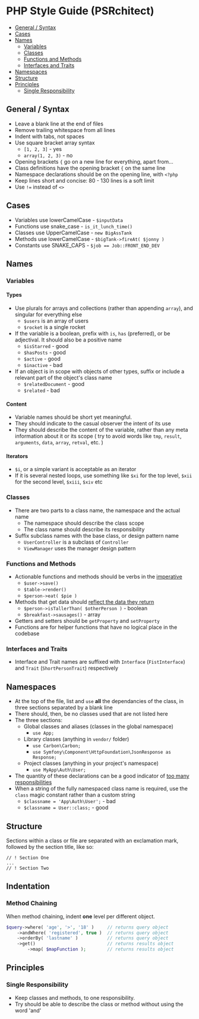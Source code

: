 # PHP Style Guide (PSRchitect)

- [General / Syntax](#general--syntax)
- [Cases](#cases)
- [Names](#names)
  - [Variables](#variables)
  - [Classes](#classes)
  - [Functions and Methods](#functions-and-methods)
  - [Interfaces and Traits](#interfaces-and-traits)
- [Namespaces](#namespaces)
- [Structure](#structure)
- [Principles](#principles)
  - [Single Responsibility](#single-responsibility)

## General / Syntax

- Leave a blank line at the end of files
- Remove trailing whitespace from all lines
- Indent with tabs, not spaces
- Use square bracket array syntax
  - `[1, 2, 3]` - yes
  - `array(1, 2, 3)` - no
- Opening brackets `{` go on a new line for everything, apart from…
- Class definitions have the opening bracket `{` on the same line
- Namespace declarations should be on the opening line, with `<?php`
- Keep lines short and concise: 80 - 130 lines is a soft limit
- Use `!=` instead of `<>`

## Cases

- Variables use lowerCamelCase - `$inputData`
- Functions use snake_case - `is_it_lunch_time()`
- Classes use UpperCamelCase - `new BigAssTank`
- Methods use lowerCamelCase - `$bigTank->fireAt( $jonny )`
- Constants use SNAKE_CAPS - `$job == Job::FRONT_END_DEV`

## Names

### Variables

#### Types

- Use plurals for arrays and collections (rather than appending `array`), and singular for everything else
  - `$users` is an array of users
  - `$rocket` is a single rocket
- If the variable is a boolean, prefix with `is`, `has` (preferred), or be adjectival. It should also be a positive name
  - `$isStarred` - good
  - `$hasPosts` - good
  - `$active` - good
  - `$inactive` - bad
- If an object is in scope with objects of other types, suffix or include a relevant part of the object's class name
  - `$relatedDocument` - good
  - `$related` - bad

#### Content

- Variable names should be short yet meaningful.
- They should indicate to the casual observer the intent of its use
- They should describe the content of the variable, rather than any meta information about it or its scope ( try to avoid words like `tmp`, `result`, `arguments`, `data`, `array`, `retval`, etc. )

#### Iterators

- `$i`, or a simple variant is acceptable as an iterator
- If it is several nested loops, use something like `$xi` for the top level, `$xii` for the second level, `$xiii`, `$xiv` etc

### Classes

- There are two parts to a class name, the namespace and the actual name
  - The namespace should describe the class scope
  - The class name should describe its responsibility
- Suffix subclass names with the base class, or design pattern name
  - `UserController` is a subclass of `Controller`
  - `ViewManager` uses the manager design pattern

### Functions and Methods

- Actionable functions and methods should be verbs in the [imperative](http://en.wikipedia.org/wiki/Imperative_mood)
  - `$user->save()`
  - `$table->render()`
  - `$person->eat( $pie )`
- Methods that get data should [reflect the data they return](#types)
  - `$person->isTallerThan( $otherPerson )` - boolean
  - `$breakfast->sausages()` - array
- Getters and setters should be `getProperty` and `setProperty`
- Functions are for helper functions that have no logical place in the codebase

### Interfaces and Traits

- Interface and Trait names are suffixed with `Interface` (`FistInterface`) and `Trait` (`ShortPersonTrait`) respectively

## Namespaces

- At the top of the file, list and `use` **all** the dependancies of the class, in three sections separated by a blank line
- There should, then, be no classes used that are not listed here
- The three sections:
  - Global classes and aliases (classes in the global namespace)
    - `use App;`
  - Library classes (anything in `vendor/` folder)
    - `use Carbon\Carbon;`
    - `use Symfony\Component\HttpFoundation\JsonResponse as Response;`
  - Project classes (anything in your project's namespace)
    - `use MyApp\Auth\User;`
- The quantity of these declarations can be a good indicator of [too many responsibilities](#single-responsibility)
- When a string of the fully namespaced class name is required, use the `class` magic constant rather than a custom string
  - `$classname = 'App\Auth\User';` - bad
  - `$classname = User::class;` - good

## Structure

Sections within a class or file are separated with an exclamation mark, followed by the section title, like so:

    // ! Section One
    ...
    // ! Section Two

## Indentation

### Method Chaining

When method chaining, indent **one** level per different object.

```php
$query->where( 'age', '>', '18' )     // returns query object
    ->andWhere( 'registered', true )  // returns query object
    ->orderBy( 'lastname' )           // returns query object
    ->get()                           // returns results object
        ->map( $mapFunction );        // returns results object
```

## Principles

### Single Responsibility

- Keep classes and methods, to one responsibility.
- Try should be able to describe the class or method without using the word 'and'
